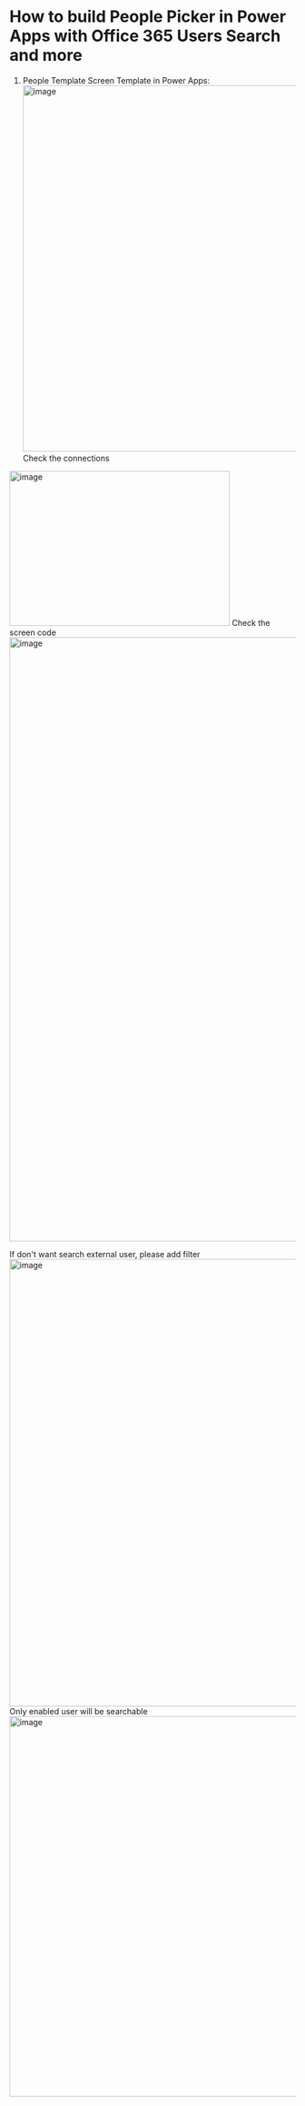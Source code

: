 # How to build People Picker in Power Apps with Office 365 Users Search and more
1. People Template Screen Template in Power Apps:<br/>
<img width="682" height="645" alt="image" src="https://github.com/user-attachments/assets/99c6ff7a-0b61-4c48-9857-ed2b7ea45459" /><br/>
Check the connections<br/>
<img width="388" height="273" alt="image" src="https://github.com/user-attachments/assets/306171af-ca73-4f81-a6ca-2791b9afd270" />
Check the screen code <br/>
<img width="1843" height="1064" alt="image" src="https://github.com/user-attachments/assets/6302d2d0-0676-4992-9a85-3d729b603cda" /><br/>

If don't want search external user, please add filter<br/>
<img width="1226" height="788" alt="image" src="https://github.com/user-attachments/assets/13c431ef-71ef-453e-b50b-3142c9c23ba4" /><br/>
Only enabled user will be searchable <br/>
<img width="1404" height="670" alt="image" src="https://github.com/user-attachments/assets/de105b6d-20f3-46d3-ab14-2c6116108122" /><br/>

